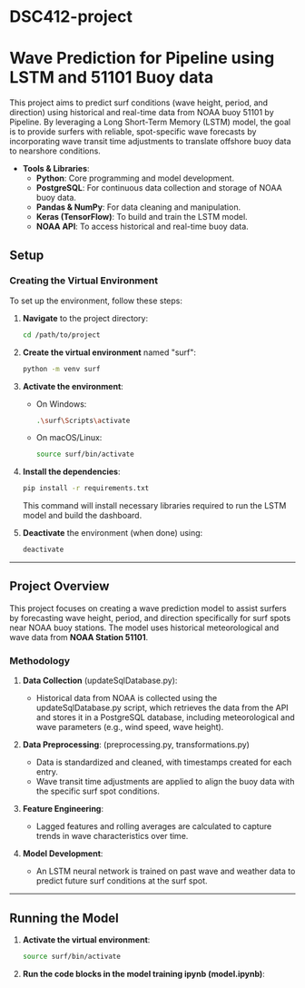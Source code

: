 # DSC412-project


# Wave Prediction for Pipeline using LSTM and 51101 Buoy data

This project aims to predict surf conditions (wave height, period, and direction) using historical and real-time data from NOAA buoy 51101 by Pipeline. By leveraging a Long Short-Term Memory (LSTM) model, the goal is to provide surfers with reliable, spot-specific wave forecasts by incorporating wave transit time adjustments to translate offshore buoy data to nearshore conditions.

- **Tools & Libraries**:
  - **Python**: Core programming and model development.
  - **PostgreSQL**: For continuous data collection and storage of NOAA buoy data.
  - **Pandas & NumPy**: For data cleaning and manipulation.
  - **Keras (TensorFlow)**: To build and train the LSTM model.
  - **NOAA API**: To access historical and real-time buoy data.

## Setup


### Creating the Virtual Environment

To set up the environment, follow these steps:

1. **Navigate** to the project directory:
   ```bash
   cd /path/to/project
   ```

2. **Create the virtual environment** named "surf":
   ```bash
   python -m venv surf
   ```

3. **Activate the environment**:
   - On Windows:
     ```bash
     .\surf\Scripts\activate
     ```
   - On macOS/Linux:
     ```bash
     source surf/bin/activate
     ```

4. **Install the dependencies**:
   ```bash
   pip install -r requirements.txt
   ```

   This command will install necessary libraries  required to run the LSTM model and build the dashboard.

5. **Deactivate** the environment (when done) using:
   ```bash
   deactivate
   ```

---

## Project Overview
This project focuses on creating a wave prediction model to assist surfers by forecasting wave height, period, and direction specifically for surf spots near NOAA buoy stations. The model uses historical meteorological and wave data from **NOAA Station 51101**.

### Methodology

1. **Data Collection** (updateSqlDatabase.py): 
   - Historical data from NOAA is collected using the updateSqlDatabase.py script, which retrieves the data from the API and stores it in a PostgreSQL database, including meteorological and wave parameters (e.g., wind speed, wave height).

2. **Data Preprocessing**: (preprocessing.py, transformations.py)
   - Data is standardized and cleaned, with timestamps created for each entry.
   - Wave transit time adjustments are applied to align the buoy data with the specific surf spot conditions.

3. **Feature Engineering**:
   - Lagged features and rolling averages are calculated to capture trends in wave characteristics over time.

4. **Model Development**:
   - An LSTM neural network is trained on past wave and weather data to predict future surf conditions at the surf spot.


---

## Running the Model

1. **Activate the virtual environment**:
   ```bash
   source surf/bin/activate
   ```

2. **Run the code blocks in the model training ipynb (model.ipynb)**:
